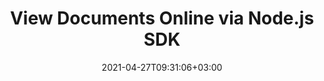 ---
############################# Static ############################
layout: "product"
date: 2021-04-27T09:31:06+03:00
draft: false

product: "Viewer"
product_tag: "viewer"
platform: "Node.js"
platform_tag: "nodejs"

############################# Head ############################
head_title: "Node.js Document Viewer Cloud SDK | Render PDF Word Excel Visio HTML"
head_description: "Document viewer Node.js Cloud SDK and REST APIs to render all popular business document formats in HTML, image, PDF or its original format."

############################# Header ############################
title: "View Documents Online via Node.js SDK"
description: "Node.js APIs to view documents of popular file formats in HTML, image, PDF or in original format. Render whole file, page wise or range wise."
button:
    enable: true

############################# SubMenu ############################
submenu:
    enable: true
    
    left:
        img_alt: "GroupDocs.Viewer Cloud SDK for Node.js"
        image: "/sdk/272x272/groupdocs_viewer-for-node.webp"
        product: "GroupDocs.Viewer"
        platform: "Node.js"

    middle:
        button:
            # button loop
            - link: "#overview"
              text: "Overview"

            # button loop
            - link: "#features"
              text: "Features"

            

            # button loop
            - link: "https://docs.groupdocs.cloud/viewer/release-notes/"
              text: "Release Notes"

            # button loop
            - link: "https://purchase.groupdocs.cloud/pricing"
              text: "Pricing"

    right:
        link_download: "https://github.com/groupdocs-viewer-cloud/groupdocs-viewer-cloud-node"
        link_learn: "https://docs.groupdocs.cloud/viewer/"
        link_buy: "https://purchase.groupdocs.cloud/buy"

############################# Overview ############################
overview:
    enable: true
    content: |
      GroupDocs.Viewer Cloud is a true REST API that gives the complete freedom of platform & programming language whereas GroupDocs.Viewer Cloud SDK for Node.js is built as a layer on the top of GroupDocs.Viewer Cloud REST API, allowing a higher level of abstraction so that you don't need to know the REST API to use this SDK.

      GroupDocs.Viewer Cloud API allows you to seamlessly enhance your application with the capability to render a number of document formats with the ability to view a specific document in HTML, image, PDF or its original format. You also get the flexibility to render the whole document, page by page or custom range of pages. GroupDocs.Viewer Cloud SDK for Node.js has been developed to help you integrate all these features in your Node.js application without any hassle.


    tabs:
      enable: true     
      
      ## TAB ONE ##
      tab_one:
        description: |
          GroupDocs.Viewer Cloud SDK for Node.js has the following requirements.

        right:
          enable: true
          icon: "fas fa-cubes"
          title: "npm"
          content: |
            
      
      ## TAB TWO ##
      tab_two:
        description: |
          GroupDocs.Viewer Cloud SDK for Node.js supports a number of document formats.

        left:
          enable: true
          table:
            # table loop
            - title: "Microsoft Office"
              content: |
                * **Word:** DOC, DOCX, DOCM, DOT, DOTX, DOTM
                * **Excel:** XLS, XLSX, XLSM, XLSB, XLTX, XLTM
                * **PowerPoint:**  PPT, PPTX, PPS, PPSX, PPSM, PPTM, POTX, POTM
                * **Visio:** VSD, VSDX, VSDM, VST, VSTX, VSTM, VSS, VSSX, VSSM, VDX, VSX, VTX, VDW
                * **Project:** MPP, MPT
                * **Outlook:** MSG, EML, PST, OST
                * **OneNote:** ONE

            

        right:
          enable: true
          table:
            # table loop
            - title: "Images, Graphics & Diagrams"
              content: |
                * **OpenDocument:** ODT, OTT, ODS, OTS, ODP, OTP, ODG
                * **Fixed Layout:** PDF, XPS
                * **eBook:** EPUB, MOBI
                * **Image Files:** BMP, GIF, ICO, JPG, JPEG, PNG, PSD, SVG, TIF, TIFF, Webp, DjVu, DNG, DCM (DICOM)
                * **JPEG2000:** JP2, J2C, J2K, JPF, JPX, JPM
                * **CAD:** DGN, DWF, DWG, DXF, IFC, STL
                * **Markup:** HTML, MHT, MHTML, XML
                * **Metafile:** WMF, EMF, CGM
                * **Apple Mail:** EMLX
                * **PostScript:** PS, EPS
                * **Other:** RTF, TXT, TEX, CSV, TSV, PCL
                
      ## TAB THREE ##
      tab_three:
        description: |
          If you do not want to use any of our SDKs or the required SDK is not available at the moment, you can still easily get started with GroupDocs.Viewer REST API while using your favorite language & platform.
        
        left:
          enable: true
          table:
            # table loop
            - icon: "fab fa-windows"
              title: "Operating Systems"
              content: |
                * Microsoft Windows Desktop
                * Microsoft Windows Server
                * Linux
                * MacOS

            # table loop
            - icon: "fas fa-code"
              title: "Supported Frameworks"
              content: |
                * Java 7 (1.7) and above

        right:
          enable: true
          table:
            # table loop
            - icon: "fas fa-cogs"
              title: "Development Environments"
              content: |
                * NetBeans
                * IntelliJ IDEA
                * Eclipse
            # table loop
            - icon: "fas fa-tools"
              title: "Build Automation Tool"
              content: |
                * Maven

############################# Features ############################
features:
    enable: true
    title: "Advanced Document Viewer REST API Features"

    feature:
      # feature loop
      - icon: "fab fa-html5"
        content: "Render documents as HTML5"

      # feature loop
      - icon: "fas fa-images"
        content: "Render documents as Image"

      # feature loop
      - icon: "fas fa-file-alt"
        content: "Rotate, reorder & watermark pages"
      
      # feature loop
      - icon: "fas fa-file-pdf"
        content: "Render documents as PDF"

      # feature loop
      - icon: "fas fa-paperclip"
        content: "Render document attachments"

      # feature loop
      - icon: "fas fa-lock"
        content: "APIs are secured and require authentication"

     

      

    more_feature:
      # more_feature_loop
      - title: "Quickly Get Started with Document Viewing REST API"
        content: |
          Get started quickly using GroupDocs.Viewer Cloud REST API with the GroupDocs.Viewer Cloud SDK for Node.js. It facilitates the users and speeds up the development of their applications written in Node.js while taking care of a lot of low-level details of making requests and handling responses and lets the users focus on writing code specific to their particular project.   
      # more_feature_loop
      - title: "Explore the Options for Document Presentation"
        content: |
          The cloud-based viewer API has the ability to display different document formats quickly, with just a few lines of code. Using the SDK for Node.js you can use all these features of the API to render documents as HTML, spreadsheets or images.

          Render the document as HTML - Node.js
          
          ```js
            // Get your App SID and App Key at https://dashboard.groupdocs.cloud (free registration is required).
            var viewOptions = new groupdocs_viewer_cloud_1.ViewOptions();

            var fileInfo = new groupdocs_viewer_cloud_1.FileInfo();
            fileInfo.filePath = "viewerdocs/document.dwf";
            fileInfo.password = "";
            fileInfo.storageName = myStorage;
            viewOptions.fileInfo = fileInfo;

            var renderOptions = new groupdocs_viewer_cloud_1.HtmlOptions();
            renderOptions.externalResources = true;

            viewOptions.renderOptions = renderOptions;
            var request = new groupdocs_viewer_cloud_1.CreateViewRequest(viewOptions);

            viewerApi.createView(request)
                .then(function (response) {
                    console.log(response);
                });
          ```
      # more_feature_loop
      - title: "Easy Customization Options"
        content: "GroupDocs.Viewer Cloud SDK is 100% tested and out of the box running. The SDK is open source and has an MIT license. You can use it, and even customize it for absolutely free of charge."

      
       
       

############################# Support ############################
support:
    enable: true

############################# Solutions ############################
solutions:
    enable: true
    title: "GroupDocs.Viewer Cloud also offers individual document rendering SDKs for other popular languages as listed below:"

    solution:
        # solution loop
        - img_alt: "GroupDocs.Viewer Cloud SDK for cURL"
          image: "/sdk/272x272/groupdocs_viewer-for-curl.webp"
          product: "GroupDocs.Viewer"
          platform: "cURL"
          link: "/viewer/curl/"

        # solution loop
        - img_alt: "GroupDocs.Viewer Cloud SDK for .NET"
          image: "/sdk/272x272/groupdocs_viewer-for-net.webp"
          product: "GroupDocs.Viewer"
          platform: ".NET"
          link: "/viewer/net/"

        # solution loop
        - img_alt: "GroupDocs.Viewer Cloud SDK for Java"
          image: "/sdk/272x272/groupdocs_viewer-for-java.webp"
          product: "GroupDocs.Viewer"
          platform: "Cloud SKD for Java"
          link: "/viewer/java/"

        # solution loop
        - img_alt: "GroupDocs.Viewer Cloud SDK for PHP"
          image: "/sdk/272x272/groupdocs_viewer-for-php.webp"
          product: "GroupDocs.Viewer"
          platform: "PHP"
          link: "/viewer/php/"

        # solution loop
        - img_alt: "GroupDocs.Viewer Cloud SDK for Python"
          image: "/sdk/272x272/groupdocs_viewer-for-python.webp"
          product: "GroupDocs.Viewer"
          platform: "Python"
          link: "/viewer/python/"

        # solution loop
        - img_alt: "GroupDocs.Viewer Cloud SDK for Ruby"
          image: "/sdk/272x272/groupdocs_viewer-for-ruby.webp"
          product: "GroupDocs.Viewer"
          platform: "Ruby"
          link: "/viewer/ruby/"

        # solution loop
        - img_alt: "GroupDocs.Viewer Cloud SDK for Node.js"
          image: "/sdk/272x272/groupdocs_viewer-for-node.webp"
          product: "GroupDocs.Viewer"
          platform: "Node.js"
          link: "/viewer/nodejs/"

        # solution loop
        - img_alt: "GroupDocs.Viewer Cloud SDK for Android"
          image: "/sdk/272x272/groupdocs_viewer-for-android.webp"
          product: "GroupDocs.Viewer"
          platform: "Android"
          link: "/viewer/android/"
    

############################# Back to top ###############################
back_to_top:
  enable: true
---
